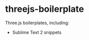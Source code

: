 threejs-boilerplate
===================


Three.js boilerplates, including: 
    <ul>
    <li>Sublime Text 2 snippets</li>
    </ul>
